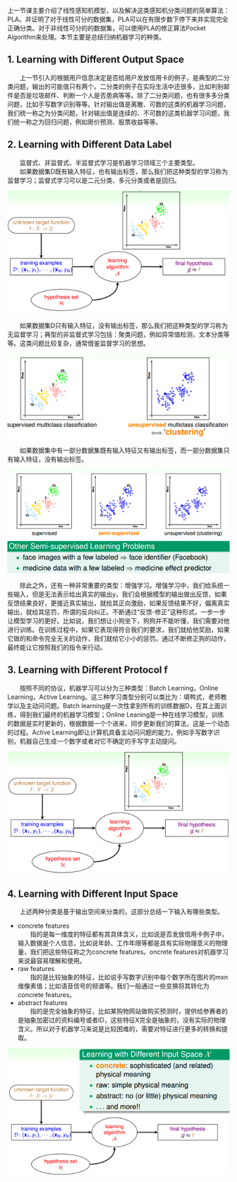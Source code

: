 上一节课主要介绍了线性感知机模型，以及解决这类感知机分类问题的简单算法：PLA。并证明了对于线性可分的数据集，PLA可以在有限步数下停下来并实现完全正确分类。对于非线性可分的的数据集，可以使用PLA的修正算法Pocket Algorithm来处理。本节主要是总结归纳机器学习的种类。
## 1\. Learning with Different Output Space 
&ensp;&ensp;&ensp;&ensp;上一节引入的根据用户信息决定是否给用户发放信用卡的例子，是典型的二分类问题，输出的可能值只有两个。二分类的例子在实际生活中还很多，比如判别邮件是否是垃圾邮件、判断一个人是否患病等等。除了二分类问题，也有很多多分类问题，比如手写数字识别等等。针对输出值是离散、可数的这类的机器学习问题，我们统一称之为分类问题，针对输出值是连续的、不可数的这类机器学习问题，我们统一称之为回归问题，例如房价预测、股票收益等等。

## 2\. Learning with Different Data Label 
&ensp;&ensp;&ensp;&ensp;监督式、非监督式、半监督式学习是机器学习领域三个主要类型。\
&ensp;&ensp;&ensp;&ensp;如果数据集D既有输入特征，也有输出标签，那么我们把这种类型的学习称为监督学习；监督式学习可以是二元分类、多元分类或者是回归。


![](figure/16.PNG)


&ensp;&ensp;&ensp;&ensp;如果数据集D只有输入特征，没有输出标签，那么我们把这种类型的学习称为无监督学习；典型的非监督式学习包括：聚类问题，例如异常值检测，文本分类等等。这类问题比较复杂，通常借鉴监督学习的思想。

![](figure/17.PNG)

&ensp;&ensp;&ensp;&ensp;如果数据集中有一部分数据集既有输入特征又有输出标签，而一部分数据集只有输入特征，没有输出标签。

![](figure/18.PNG)

&ensp;&ensp;&ensp;&ensp;除此之外，还有一种非常重要的类型：增强学习。增强学习中，我们给系统一些输入，但是无法表示给出真实的输出y，我们会根据模型的输出做出反馈，如果反馈结果良好，更接近真实输出，就给其正向激励，如果反馈结果不好，偏离真实输出，就给其惩罚，所谓的反向纠正。不断通过“反馈-修正”这种形式，一步一步让模型学习的更好。比如说，我们想让小狗坐下，狗狗并不能听懂，我们需要对他进行训练。在训练过程中，如果它表现得符合我们的要求，我们就给他奖励，如果它做的和命令完全无关的动作，我们就给它小小的惩罚。通过不断修正狗的动作，最终能让它按照我们的指令来行动。
## 3\. Learning with Different Protocol f 
&ensp;&ensp;&ensp;&ensp;按照不同的协议，机器学习可以分为三种类型：Batch Learning，Online Learning，Active Learning。这三种学习类型分别可以类比为：填鸭式，老师教学以及主动问问题。Batch learning是一次性拿到所有的训练数据D，在其上面训练，得到我们最终的机器学习模型；Online Leaning是一种在线学习模型，训练的数据是实时更新的，根据数据一个个进来，同步更新我们的算法，这是一个动态的过程。Active Learning即让计算机具备主动问问题的能力，例如手写数字识别，机器自己生成一个数字或者对它不确定的手写字主动提问。

![](figure/19.PNG)

## 4\. Learning with Different Input Space 
&ensp;&ensp;&ensp;&ensp;上述两种分类是基于输出空间来分类的，这部分总结一下输入有哪些类型。

* concrete features\
&ensp;&ensp;&ensp;&ensp;指的是每一维度的特征都有其具体含义，比如说是否发放信用卡例子中，输入数据是个人信息，比如说年龄、工作年限等都是具有实际物理意义的物理量，我们把这些特征称之为concrete features。oncrete features对机器学习来说最容易理解和使用。
* raw features\
&ensp;&ensp;&ensp;&ensp;指的是比较抽象的特征，比如说手写数字识别中每个数字所在图片的mxn维像素值；比如语音信号的频谱等。我们一般通过一些变换将其转化为concrete features。
* abstract features\
&ensp;&ensp;&ensp;&ensp;指的是完全抽象的特征，比如某购物网站做购买预测时，提供给参赛者的是抽象加密过的资料编号或者ID，这些特征X完全是抽象的，没有实际的物理含义。所以对于机器学习来说是比较困难的，需要对特征进行更多的转换和提取。


![](figure/20.PNG)